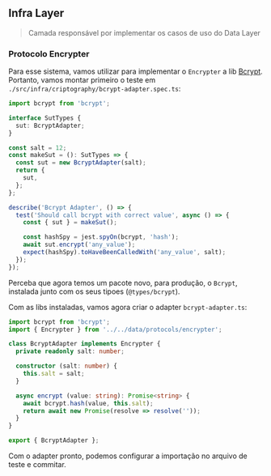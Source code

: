 ## Infra Layer

> Camada responsável por implementar os casos de uso do Data Layer

### Protocolo Encrypter

Para esse sistema, vamos utilizar para implementar o `Encrypter` a lib [Bcrypt](https://www.npmjs.com/package/bcrypt). Portanto, vamos montar primeiro o teste em `./src/infra/criptography/bcrypt-adapter.spec.ts`:
```Typescript
import bcrypt from 'bcrypt';

interface SutTypes {
  sut: BcryptAdapter;
}

const salt = 12;
const makeSut = (): SutTypes => {
  const sut = new BcryptAdapter(salt);
  return {
    sut,
  };
};

describe('Bcrypt Adapter', () => {
  test('Should call bcrypt with correct value', async () => {
    const { sut } = makeSut();

    const hashSpy = jest.spyOn(bcrypt, 'hash');
    await sut.encrypt('any_value');
    expect(hashSpy).toHaveBeenCalledWith('any_value', salt);
  });
});

```

Perceba que agora temos um pacote novo, para produção, o `Bcrypt`, instalada junto com os seus tipoes (`@types/bcrypt`).

Com as libs instaladas, vamos agora criar o adapter `bcrypt-adapter.ts`:
```Typescript
import bcrypt from 'bcrypt';
import { Encrypter } from '../../data/protocols/encrypter';

class BcryptAdapter implements Encrypter {
  private readonly salt: number;

  constructor (salt: number) {
    this.salt = salt;
  }

  async encrypt (value: string): Promise<string> {
    await bcrypt.hash(value, this.salt);
    return await new Promise(resolve => resolve(''));
  }
}

export { BcryptAdapter };
```

Com o adapter pronto, podemos configurar a importação no arquivo de teste e commitar.